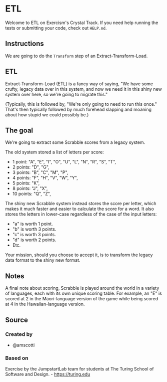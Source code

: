 # ETL

Welcome to ETL on Exercism's Crystal Track.
If you need help running the tests or submitting your code, check out `HELP.md`.

## Instructions

We are going to do the `Transform` step of an Extract-Transform-Load.

## ETL

Extract-Transform-Load (ETL) is a fancy way of saying, "We have some crufty, legacy data over in this system, and now we need it in this shiny new system over here, so we're going to migrate this."

(Typically, this is followed by, "We're only going to need to run this once."
That's then typically followed by much forehead slapping and moaning about how stupid we could possibly be.)

## The goal

We're going to extract some Scrabble scores from a legacy system.

The old system stored a list of letters per score:

- 1 point: "A", "E", "I", "O", "U", "L", "N", "R", "S", "T",
- 2 points: "D", "G",
- 3 points: "B", "C", "M", "P",
- 4 points: "F", "H", "V", "W", "Y",
- 5 points: "K",
- 8 points: "J", "X",
- 10 points: "Q", "Z",

The shiny new Scrabble system instead stores the score per letter, which makes it much faster and easier to calculate the score for a word.
It also stores the letters in lower-case regardless of the case of the input letters:

- "a" is worth 1 point.
- "b" is worth 3 points.
- "c" is worth 3 points.
- "d" is worth 2 points.
- Etc.

Your mission, should you choose to accept it, is to transform the legacy data format to the shiny new format.

## Notes

A final note about scoring, Scrabble is played around the world in a variety of languages, each with its own unique scoring table.
For example, an "E" is scored at 2 in the Māori-language version of the game while being scored at 4 in the Hawaiian-language version.

## Source

### Created by

- @amscotti

### Based on

Exercise by the JumpstartLab team for students at The Turing School of Software and Design. - https://turing.edu